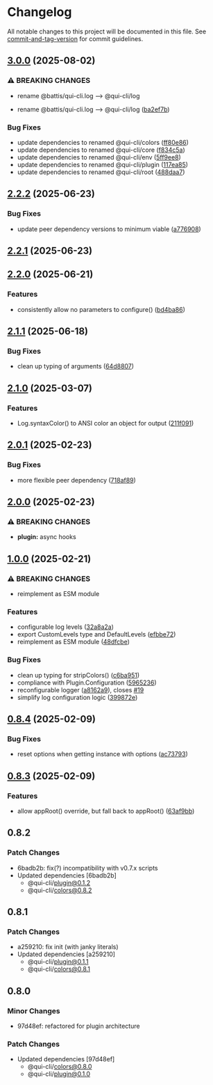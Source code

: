 # Changelog

All notable changes to this project will be documented in this file. See [commit-and-tag-version](https://github.com/absolute-version/commit-and-tag-version) for commit guidelines.

## [3.0.0](https://github.com/battis/qui-cli/compare/log/2.2.2...log/3.0.0) (2025-08-02)


### ⚠ BREAKING CHANGES

* rename @battis/qui-cli.log --> @qui-cli/log

* rename @battis/qui-cli.log --> @qui-cli/log ([ba2ef7b](https://github.com/battis/qui-cli/commit/ba2ef7b08e9289d326d18cd6a8a3be1f8f81b8ce))


### Bug Fixes

* update dependencies to renamed @qui-cli/colors ([ff80e86](https://github.com/battis/qui-cli/commit/ff80e8625ef98834afdf04e57bfedb1906834e2b))
* update dependencies to renamed @qui-cli/core ([f834c5a](https://github.com/battis/qui-cli/commit/f834c5a475f908585f1e17865917a092516168a0))
* update dependencies to renamed @qui-cli/env ([5ff9ee8](https://github.com/battis/qui-cli/commit/5ff9ee844222dc4c73fd8cbdbfeaaa16541a158b))
* update dependencies to renamed @qui-cli/plugin ([117ea85](https://github.com/battis/qui-cli/commit/117ea85256ec69c807c5b56293546d9c350fd43f))
* update dependencies to renamed @qui-cli/root ([488daa7](https://github.com/battis/qui-cli/commit/488daa7a82730125481945b5eb8db960972ac225))

## [2.2.2](https://github.com/battis/qui-cli/compare/log/2.2.1...log/2.2.2) (2025-06-23)

### Bug Fixes

- update peer dependency versions to minimum viable ([a776908](https://github.com/battis/qui-cli/commit/a7769085adef6da665da7a67cb143af1e0bba6be))

## [2.2.1](https://github.com/battis/qui-cli/compare/log/2.2.0...log/2.2.1) (2025-06-23)

## [2.2.0](https://github.com/battis/qui-cli/compare/log/2.1.1...log/2.2.0) (2025-06-21)

### Features

- consistently allow no parameters to configure() ([bd4ba86](https://github.com/battis/qui-cli/commit/bd4ba8697691020b8368482f66f1124cd91926fd))

## [2.1.1](https://github.com/battis/qui-cli/compare/log/2.1.0...log/2.1.1) (2025-06-18)

### Bug Fixes

- clean up typing of arguments ([64d8807](https://github.com/battis/qui-cli/commit/64d88075bdd5653f8ab84ab4e3f2805ab62748a2))

## [2.1.0](https://github.com/battis/qui-cli/compare/log/2.0.1...log/2.1.0) (2025-03-07)

### Features

- Log.syntaxColor() to ANSI color an object for output ([211f091](https://github.com/battis/qui-cli/commit/211f091c00c945a4d99cf5216b6c06bad978dc30))

## [2.0.1](https://github.com/battis/qui-cli/compare/log/2.0.0...log/2.0.1) (2025-02-23)

### Bug Fixes

- more flexible peer dependency ([718af89](https://github.com/battis/qui-cli/commit/718af8971cd33cbdc5f0935111eb53d63b894c63))

## [2.0.0](https://github.com/battis/qui-cli/compare/log/1.0.0...log/2.0.0) (2025-02-23)

### ⚠ BREAKING CHANGES

- **plugin:** async hooks

## [1.0.0](https://github.com/battis/qui-cli/compare/log/0.8.4...log/1.0.0) (2025-02-21)

### ⚠ BREAKING CHANGES

- reimplement as ESM module

### Features

- configurable log levels ([32a8a2a](https://github.com/battis/qui-cli/commit/32a8a2a20b171d633d0349eff991a78da175e2c0))
- export CustomLevels type and DefaultLevels ([efbbe72](https://github.com/battis/qui-cli/commit/efbbe72826d8146adc9a4d669c38156f10f8499e))
- reimplement as ESM module ([48dfcbe](https://github.com/battis/qui-cli/commit/48dfcbeb91dd8df1d5df418589df1307d931f1a4))

### Bug Fixes

- clean up typing for stripColors() ([c6ba951](https://github.com/battis/qui-cli/commit/c6ba9513b3fff5365e70e9b32499f4e2ba0ccb5c))
- compliance with Plugin.Configuration ([5965236](https://github.com/battis/qui-cli/commit/596523626af9dfbaa244fc978b2f39d1a599d2b8))
- reconfigurable logger ([a8162a9](https://github.com/battis/qui-cli/commit/a8162a9207ef45881380c3c386aaee44acb148c8)), closes [#19](https://github.com/battis/qui-cli/issues/19)
- simplify log configuration logic ([399872e](https://github.com/battis/qui-cli/commit/399872e18f1285b657f01c661a37dfc177fa9f5c))

## [0.8.4](https://github.com/battis/qui-cli/compare/log/0.8.3...log/0.8.4) (2025-02-09)

### Bug Fixes

- reset options when getting instance with options ([ac73793](https://github.com/battis/qui-cli/commit/ac737933ce2551f8167c2d3fbf2a76c7d7a8fb90))

## [0.8.3](https://github.com/battis/qui-cli/compare/log/0.8.2...log/0.8.3) (2025-02-09)

### Features

- allow appRoot() override, but fall back to appRoot() ([63af9bb](https://github.com/battis/qui-cli/commit/63af9bb89cda56a089e8ef75a6cf3a97ce382428))

## 0.8.2

### Patch Changes

- 6badb2b: fix(?) incompatibility with v0.7.x scripts
- Updated dependencies [6badb2b]
  - @qui-cli/plugin@0.1.2
  - @qui-cli/colors@0.8.2

## 0.8.1

### Patch Changes

- a259210: fix init (with janky literals)
- Updated dependencies [a259210]
  - @qui-cli/plugin@0.1.1
  - @qui-cli/colors@0.8.1

## 0.8.0

### Minor Changes

- 97d48ef: refactored for plugin architecture

### Patch Changes

- Updated dependencies [97d48ef]
  - @qui-cli/colors@0.8.0
  - @qui-cli/plugin@0.1.0
